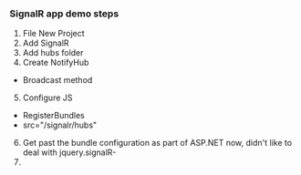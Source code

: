 ### SignalR app demo steps

 1. File New Project
 2. Add SignalR
 3. Add hubs folder
 4. Create NotifyHub
   - Broadcast method  
 5. Configure JS
   - RegisterBundles
   - src="/signalr/hubs"
  6. Get past the bundle configuration as part of ASP.NET now, didn't like to deal with jquery.signalR-
  7. 